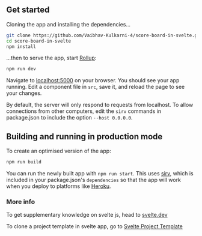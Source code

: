 ## Get started

Cloning the app and installing the dependencies...

```bash
git clone https://github.com/Vaibhav-Kulkarni-4/score-board-in-svelte.git
cd score-board-in-svelte
npm install
```

...then to serve the app, start [Rollup](https://rollupjs.org):

```bash
npm run dev
```

Navigate to [localhost:5000](http://localhost:5000) on your browser. You should see your app running. Edit a component file in `src`, save it, and reload the page to see your changes.

By default, the server will only respond to requests from localhost. To allow connections from other computers, edit the `sirv` commands in package.json to include the option `--host 0.0.0.0`.


## Building and running in production mode

To create an optimised version of the app:

```bash
npm run build
```

You can run the newly built app with `npm run start`. This uses [sirv](https://github.com/lukeed/sirv), which is included in your package.json's `dependencies` so that the app will work when you deploy to platforms like [Heroku](https://heroku.com).

### More info 

To get supplementary knowledge on svelte js, head to [svelte.dev](https://svelte.dev/)

To clone a project template in svelte app, go to [Svelte Project Template](https://github.com/sveltejs/template)
